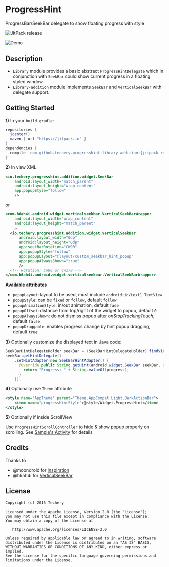 # ProgressHint
ProgressBar/SeekBar delegate to show floating progress with style

![JitPack release](https://img.shields.io/github/tag/techery/progresshint.svg?label=JitPack)

![Demo](assets/progresshint-demo.gif)

## Description
+ ``Library`` module provides a basic abstract ``ProgressHintDelegate`` which in conjunction with ``SeekBar``
 could show current progress in a floating styled window.
+ ``Library-addition`` module implements ``SeekBar`` and ``VerticalSeekBar`` with delegate support.

## Getting Started
**1)** In your `build.gradle`:

```gradle
repositories {
  jcenter()
  maven { url "https://jitpack.io" }
}
dependencies {
  compile 'com.github.techery.progresshint:library-addition:{jitpack-release}'
}
```

**2)** In view XML

```xml
<io.techery.progresshint.addition.widget.SeekBar
    android:layout_width="match_parent"
    android:layout_height="wrap_content"
    app:popupStyle="follow"
    />
```

or

```xml
<com.h6ah4i.android.widget.verticalseekbar.VerticalSeekBarWrapper
    android:layout_width="wrap_content"
    android:layout_height="match_parent"
    >
  <io.techery.progresshint.addition.widget.VerticalSeekBar
      android:layout_width="0dp"
      android:layout_height="0dp"
      app:seekBarRotation="CW90"
      app:popupStyle="follow"
      app:popupLayout="@layout/custom_seekbar_hint_popup"
      app:popupAlwaysShown="true"
      />
  <!-- Rotation: CW90 or CW270 -->
</com.h6ah4i.android.widget.verticalseekbar.VerticalSeekBarWrapper>
```

__Available attributes__

+ ``popupLayout``: layout to be used, must include ``android:id/text1 TextView``
+ ``popupStyle``: can be ``fixed`` or ``follow``, default `follow`
+ ``popupAnimationStyle``: in/out animation, default `fade`
+ ``popupOffset``: distance from top/right of the widget to popup, default `0`
+ ``popupAlwaysShown``: do not dismiss popup after _onStopTrackingTouch_, default `false`
+ ``popupDraggable``: enables progress change by hint popup dragging, default `true`

**3)** Optionally customize the displayed text in Java code:

```java
SeekBarHintDelegateHolder seekBar = (SeekBarHintDelegateHolder) findViewById(R.id.seekBar);
seekBar.getHintDelegate()
    .setHintAdapter(new SeekBarHintAdapter() {
      @Override public String getHint(android.widget.SeekBar seekBar, int progress) {
        return "Progress: " + String.valueOf(progress);
      }
    });
```

**4)** Optionally use `Theme` attribute

```xml
<style name="AppTheme" parent="Theme.AppCompat.Light.DarkActionBar">
    <item name="progressHintStyle">@style/Widget.ProgressHint</item>
</style>
```

**5)** Optionally if inside ScrollView

Use `ProgressHintScrollController` to hide & show popup properly on scrolling. 
See [Sample's Activity](https://github.com/techery/progresshint/blob/master/sample/src/main/java/com/example/progresshint/ScrollActivity.java) for details

## Credits
Thanks to
+ @moondroid for [inspiration](https://github.com/moondroid/SeekBarHint)
+ @h6ah4i for [VerticalSeekBar](https://github.com/h6ah4i/android-verticalseekbar)

## License

    Copyright (c) 2015 Techery

    Licensed under the Apache License, Version 2.0 (the "License");
    you may not use this file except in compliance with the License.
    You may obtain a copy of the License at

       http://www.apache.org/licenses/LICENSE-2.0

    Unless required by applicable law or agreed to in writing, software
    distributed under the License is distributed on an "AS IS" BASIS,
    WITHOUT WARRANTIES OR CONDITIONS OF ANY KIND, either express or implied.
    See the License for the specific language governing permissions and
    limitations under the License.
